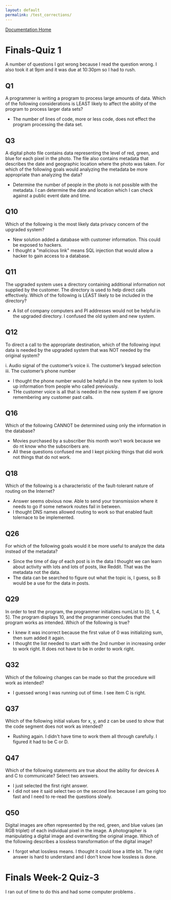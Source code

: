 ```yaml
---
layout: default
permalink: /test_corrections/
---
```

[Documentation Home](../docs)


# Finals-Quiz 1
A number of questions I got wrong because I read the question wrong. I also took it at 9pm and it was due at 10:30pm so I had to rush.

## Q1 
A programmer is writing a program to process large amounts of data. Which of the following considerations is LEAST likely to affect the ability of the program to process larger data sets?
* The number of lines of code, more or less code, does not effect the program processing the data set.

## Q3
A digital photo file contains data representing the level of red, green, and blue for each pixel in the photo. The file also contains metadata that describes the date and geographic location where the photo was taken. 
For which of the following goals would analyzing the metadata be more appropriate than analyzing the data?
* Determine the number of people in the photo is not possible with the metadata. I can determine the date and location which I can check against a public event date and time.

## Q10
Which of the following is the most likely data privacy concern of the upgraded system?
* New solution added a database with customer information. This could be exposed to hackers. 
* I thought a "malicious link" means SQL injection that would allow a hacker to gain access to a database.

## Q11
The upgraded system uses a directory containing additional information not supplied by the customer. The directory is used to help direct calls effectively. Which of the following is LEAST likely to be included in the directory?
* A list of company computers and PI addresses would not be helpful in the upgraded directory. I confused the old system and new system.

## Q12 
To direct a call to the appropriate destination, which of the following input data is needed by the upgraded system that was NOT needed by the original system?

i. Audio signal of the customer’s voice
ii. The customer’s keypad selection
iii. The customer’s phone number

* I thought the phone number would be helpful in the new system to look up information from people who called previously. 
* THe customer voice is all that is needed in the new system if we ignore remembering any customer past calls.

## Q16
Which of the following CANNOT be determined using only the information in the database?

* Movies purchased by a subscriber this month won't work because we do nt know who the subscribers are.
* All these questions confused me and I kept picking things that did work not things that do not work.

## Q18
Which of the following is a characteristic of the fault-tolerant nature of routing on the Internet?
* Answer seems obvious now. Able to send your transmission where it needs to go if some network routes fail in between. 
* I thought DNS names allowed routing to work so that enabled fault tolernace to be implemented.

## Q26
For which of the following goals would it be more useful to analyze the data instead of the metadata?
* Since the time of day of each post is in the data I thought we can learn about activity with lots and lots of posts, like Reddit. That was the metadata not the data.
* The data can be searched to figure out what the topic is, I guess, so B would be a use for the data in posts.

## Q29
In order to test the program, the programmer initializes numList to [0, 1, 4, 5]. The program displays 10, and the programmer concludes that the program works as intended.
Which of the following is true?
* I knew it was incorrect because the first value of 0 was initializing sum, then sum added it again. 
* I thought the list needed to start with the 2nd number in increasing order to work right. It does not have to be in order to work right.

## Q32
Which of the following changes can be made so that the procedure will work as intended?
* I guessed wrong I was running out of time. I see item C is right.

## Q37
Which of the following initial values for x, y, and z can be used to show that the code segment does not work as intended?
* Rushing again. I didn't have time to work them all through carefully. I figured it had to be C or D.

## Q47
Which of the following statements are true about the ability for devices A and C to communicate?
Select two answers.
* I just selected the first right answer. 
* I did not see it said select two on the second line because I am going too fast and I need to re-read the questions slowly.

## Q50
Digital images are often represented by the red, green, and blue values (an RGB triplet) of each individual pixel in the image. A photographer is manipulating a digital image and overwriting the original image. 
Which of the following describes a lossless transformation of the digital image?
* I forgot what lossless means. I thought it could lose a little bit. The right answer is hard to understand and I don't know how lossless is done.


# Finals Week-2 Quiz-3
I ran out of time to do this and had some computer problems .
